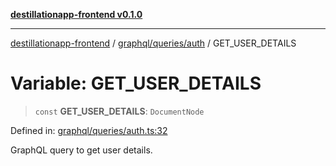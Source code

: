 [**destillationapp-frontend v0.1.0**](../../../../README.md)

***

[destillationapp-frontend](../../../../modules.md) / [graphql/queries/auth](../README.md) / GET\_USER\_DETAILS

# Variable: GET\_USER\_DETAILS

> `const` **GET\_USER\_DETAILS**: `DocumentNode`

Defined in: [graphql/queries/auth.ts:32](https://github.com/DestillApp/main/blob/be94b1d93681946bd573e84cd8381ba32cee62b9/frontend/src/graphql/queries/auth.ts#L32)

GraphQL query to get user details.
